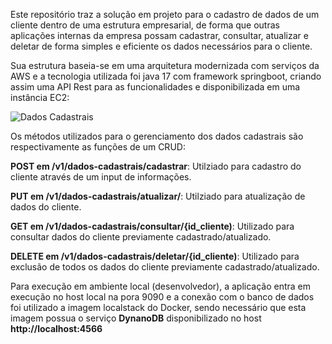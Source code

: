 Este repositório traz a solução em projeto para o cadastro de dados de um cliente dentro de uma estrutura empresarial, de forma que outras aplicações internas da empresa possam cadastrar, consultar, atualizar e deletar de forma simples e eficiente os dados necessários para o cliente.

Sua estrutura baseia-se em uma arquitetura modernizada com serviços da AWS e a tecnologia utilizada foi java 17 com framework springboot, criando assim uma API Rest para as funcionalidades e   disponibilizada em uma instância EC2:

![Dados Cadastrais](https://github.com/rafael3423/dados-cadastrais/assets/67655762/6f477666-dc96-4893-a9a9-8026b65e0de7)

 

 

Os métodos utilizados para o gerenciamento dos dados cadastrais são respectivamente as funções de um CRUD:

**POST em /v1/dados-cadastrais/cadastrar**: Utilziado para cadastro do cliente através de um input de informações.

**PUT em /v1/dados-cadastrais/atualizar/**: Utilziado para atualização de dados do cliente.

**GET em /v1/dados-cadastrais/consultar/{id_cliente)**: Utilizado para consultar dados do cliente previamente cadastrado/atualizado.

**DELETE em /v1/dados-cadastrais/deletar/{id_cliente)**: Utilizado para exclusão de todos os dados do cliente previamente cadastrado/atualizado.

 

Para execução em ambiente local (desenvolvedor), a aplicação entra em execução no host local na pora 9090 e a conexão com o banco de dados foi utilizado a imagem localstack do Docker, sendo necessário que esta imagem possua o serviço **DynanoDB** disponibilizado no host **http://localhost:4566**
